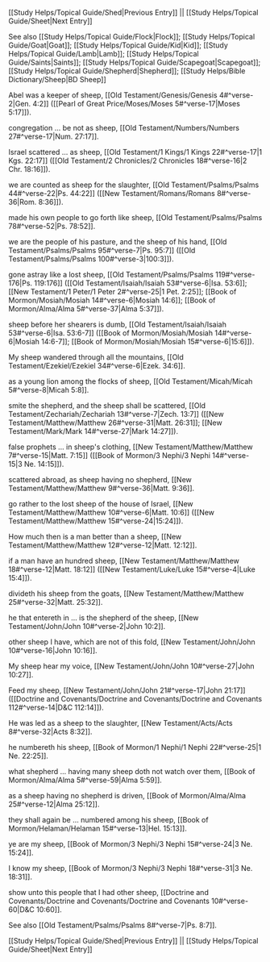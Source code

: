 [[Study Helps/Topical Guide/Shed|Previous Entry]]  ||  [[Study Helps/Topical Guide/Sheet|Next Entry]]

 See also [[Study Helps/Topical Guide/Flock|Flock]]; [[Study Helps/Topical Guide/Goat|Goat]]; [[Study Helps/Topical Guide/Kid|Kid]]; [[Study Helps/Topical Guide/Lamb|Lamb]]; [[Study Helps/Topical Guide/Saints|Saints]]; [[Study Helps/Topical Guide/Scapegoat|Scapegoat]]; [[Study Helps/Topical Guide/Shepherd|Shepherd]]; [[Study Helps/Bible Dictionary/Sheep|BD Sheep]]

 Abel was a keeper of sheep, [[Old Testament/Genesis/Genesis 4#^verse-2|Gen. 4:2]] ([[Pearl of Great Price/Moses/Moses 5#^verse-17|Moses 5:17]]).

 congregation ... be not as sheep, [[Old Testament/Numbers/Numbers 27#^verse-17|Num. 27:17]].

 Israel scattered ... as sheep, [[Old Testament/1 Kings/1 Kings 22#^verse-17|1 Kgs. 22:17]] ([[Old Testament/2 Chronicles/2 Chronicles 18#^verse-16|2 Chr. 18:16]]).

 we are counted as sheep for the slaughter, [[Old Testament/Psalms/Psalms 44#^verse-22|Ps. 44:22]] ([[New Testament/Romans/Romans 8#^verse-36|Rom. 8:36]]).

 made his own people to go forth like sheep, [[Old Testament/Psalms/Psalms 78#^verse-52|Ps. 78:52]].

 we are the people of his pasture, and the sheep of his hand, [[Old Testament/Psalms/Psalms 95#^verse-7|Ps. 95:7]] ([[Old Testament/Psalms/Psalms 100#^verse-3|100:3]]).

 gone astray like a lost sheep, [[Old Testament/Psalms/Psalms 119#^verse-176|Ps. 119:176]] ([[Old Testament/Isaiah/Isaiah 53#^verse-6|Isa. 53:6]]; [[New Testament/1 Peter/1 Peter 2#^verse-25|1 Pet. 2:25]]; [[Book of Mormon/Mosiah/Mosiah 14#^verse-6|Mosiah 14:6]]; [[Book of Mormon/Alma/Alma 5#^verse-37|Alma 5:37]]).

 sheep before her shearers is dumb, [[Old Testament/Isaiah/Isaiah 53#^verse-6|Isa. 53:6-7]] ([[Book of Mormon/Mosiah/Mosiah 14#^verse-6|Mosiah 14:6-7]]; [[Book of Mormon/Mosiah/Mosiah 15#^verse-6|15:6]]).

 My sheep wandered through all the mountains, [[Old Testament/Ezekiel/Ezekiel 34#^verse-6|Ezek. 34:6]].

 as a young lion among the flocks of sheep, [[Old Testament/Micah/Micah 5#^verse-8|Micah 5:8]].

 smite the shepherd, and the sheep shall be scattered, [[Old Testament/Zechariah/Zechariah 13#^verse-7|Zech. 13:7]] ([[New Testament/Matthew/Matthew 26#^verse-31|Matt. 26:31]]; [[New Testament/Mark/Mark 14#^verse-27|Mark 14:27]]).

 false prophets ... in sheep's clothing, [[New Testament/Matthew/Matthew 7#^verse-15|Matt. 7:15]] ([[Book of Mormon/3 Nephi/3 Nephi 14#^verse-15|3 Ne. 14:15]]).

 scattered abroad, as sheep having no shepherd, [[New Testament/Matthew/Matthew 9#^verse-36|Matt. 9:36]].

 go rather to the lost sheep of the house of Israel, [[New Testament/Matthew/Matthew 10#^verse-6|Matt. 10:6]] ([[New Testament/Matthew/Matthew 15#^verse-24|15:24]]).

 How much then is a man better than a sheep, [[New Testament/Matthew/Matthew 12#^verse-12|Matt. 12:12]].

 if a man have an hundred sheep, [[New Testament/Matthew/Matthew 18#^verse-12|Matt. 18:12]] ([[New Testament/Luke/Luke 15#^verse-4|Luke 15:4]]).

 divideth his sheep from the goats, [[New Testament/Matthew/Matthew 25#^verse-32|Matt. 25:32]].

 he that entereth in ... is the shepherd of the sheep, [[New Testament/John/John 10#^verse-2|John 10:2]].

 other sheep I have, which are not of this fold, [[New Testament/John/John 10#^verse-16|John 10:16]].

 My sheep hear my voice, [[New Testament/John/John 10#^verse-27|John 10:27]].

 Feed my sheep, [[New Testament/John/John 21#^verse-17|John 21:17]] ([[Doctrine and Covenants/Doctrine and Covenants/Doctrine and Covenants 112#^verse-14|D&C 112:14]]).

 He was led as a sheep to the slaughter, [[New Testament/Acts/Acts 8#^verse-32|Acts 8:32]].

 he numbereth his sheep, [[Book of Mormon/1 Nephi/1 Nephi 22#^verse-25|1 Ne. 22:25]].

 what shepherd ... having many sheep doth not watch over them, [[Book of Mormon/Alma/Alma 5#^verse-59|Alma 5:59]].

 as a sheep having no shepherd is driven, [[Book of Mormon/Alma/Alma 25#^verse-12|Alma 25:12]].

 they shall again be ... numbered among his sheep, [[Book of Mormon/Helaman/Helaman 15#^verse-13|Hel. 15:13]].

 ye are my sheep, [[Book of Mormon/3 Nephi/3 Nephi 15#^verse-24|3 Ne. 15:24]].

 I know my sheep, [[Book of Mormon/3 Nephi/3 Nephi 18#^verse-31|3 Ne. 18:31]].

 show unto this people that I had other sheep, [[Doctrine and Covenants/Doctrine and Covenants/Doctrine and Covenants 10#^verse-60|D&C 10:60]].

 See also [[Old Testament/Psalms/Psalms 8#^verse-7|Ps. 8:7]].

[[Study Helps/Topical Guide/Shed|Previous Entry]]  ||  [[Study Helps/Topical Guide/Sheet|Next Entry]]